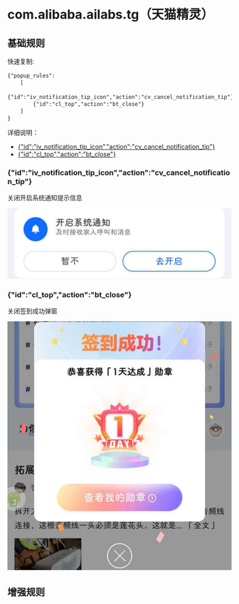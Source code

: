 # com.alibaba.ailabs.tg（天猫精灵）

## 基础规则

快速复制:
```
{"popup_rules":
    [
        {"id":"iv_notification_tip_icon","action":"cv_cancel_notification_tip"},
        {"id":"cl_top","action":"bt_close"}
    ]
}
```
详细说明：
- [{"id":"iv_notification_tip_icon","action":"cv_cancel_notification_tip"}](#idiv_notification_tip_iconactioncv_cancel_notification_tip)
- [{"id":"cl_top","action":"bt_close"}](#idcl_topactionbt_close)

### {"id":"iv_notification_tip_icon","action":"cv_cancel_notification_tip"}
关闭开启系统通知提示信息

![](./assets/开启系统通知提示信息.jpg)

### {"id":"cl_top","action":"bt_close"}
关闭签到成功弹窗

![](./assets/签到成功弹窗.jpg)

## 增强规则
